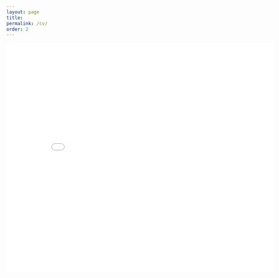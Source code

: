 ```yaml
---
layout: page
title: 
permalink: /cv/
order: 2
---
```


<embed src="/CantuCV.pdf" type="application/pdf" width="700px" height="600px"/>





